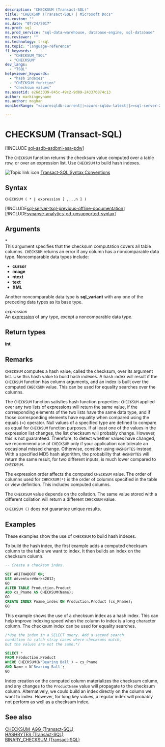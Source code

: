 ```yaml
---
description: "CHECKSUM (Transact-SQL)"
title: "CHECKSUM (Transact-SQL) | Microsoft Docs"
ms.custom: ""
ms.date: "07/24/2017"
ms.prod: sql
ms.prod_service: "sql-data-warehouse, database-engine, sql-database"
ms.reviewer: ""
ms.technology: t-sql
ms.topic: "language-reference"
f1_keywords: 
  - "CHECKSUM_TSQL"
  - "CHECKSUM"
dev_langs: 
  - "TSQL"
helpviewer_keywords: 
  - "hash indexes"
  - "CHECKSUM function"
  - "checksum values"
ms.assetid: e26d3339-845c-49c2-9d89-243376874c13
author: markingmyname
ms.author: maghan
monikerRange: "=azuresqldb-current||=azure-sqldw-latest||>=sql-server-2016||=sqlallproducts-allversions||>=sql-server-linux-2017||=azuresqldb-mi-current"

---
```

# CHECKSUM (Transact-SQL)
[!INCLUDE [sql-asdb-asdbmi-asa-pdw](../../includes/applies-to-version/sql-asdb-asdbmi-asa.md)]

The `CHECKSUM` function returns the checksum value computed over a table row, or over an expression list. Use `CHECKSUM` to build hash indexes.
  
![Topic link icon](../../database-engine/configure-windows/media/topic-link.gif "Topic link icon") [Transact-SQL Syntax Conventions](../../t-sql/language-elements/transact-sql-syntax-conventions-transact-sql.md)
  
## Syntax  
  
```syntaxsql
CHECKSUM ( * | expression [ ,...n ] )  
```  
  
[!INCLUDE[sql-server-tsql-previous-offline-documentation](../../includes/sql-server-tsql-previous-offline-documentation.md)]
[!INCLUDE[synapse-analytics-od-unsupported-syntax](../../includes/synapse-analytics-od-unsupported-syntax.md)]

## Arguments
\*  
This argument specifies that the checksum computation covers all table columns. `CHECKSUM` returns an error if any column has a noncomparable data type. Noncomparable data types include:

- **cursor**
- **image**
- **ntext**
- **text**
- **XML**

Another noncomparable data type is **sql_variant** with any one of the preceding data types as its base type.
  
*expression*  
An [expression](../../t-sql/language-elements/expressions-transact-sql.md) of any type, except a noncomparable data type.
  
## Return types
 **int**  
  
## Remarks  
`CHECKSUM` computes a hash value, called the checksum, over its argument list. Use this hash value to build hash indexes. A hash index will result if the `CHECKSUM` function has column arguments, and an index is built over the computed `CHECKSUM` value. This can be used for equality searches over the columns.
  
The `CHECKSUM` function satisfies hash function properties: `CHECKSUM` applied over any two lists of expressions will return the same value, if the corresponding elements of the two lists have the same data type, and if those corresponding elements have equality when compared using the equals (=) operator. Null values of a specified type are defined to compare as equal for `CHECKSUM` function purposes. If at least one of the values in the expression list changes, the list checksum will probably change. However, this is not guaranteed. 
Therefore, to detect whether values have changed, we recommend use of `CHECKSUM` only if your application can tolerate an occasional missed change. Otherwise, consider using `HASHBYTES` instead. With a specified MD5 hash algorithm, the probability that `HASHBYTES` will return the same result, for two different inputs, is much lower compared to `CHECKSUM`.
  
The expression order affects the computed `CHECKSUM` value. The order of columns used for `CHECKSUM(*)` is the order of columns specified in the table or view definition. This includes computed columns.
  
The `CHECKSUM` value depends on the collation. The same value stored with a different collation will return a different `CHECKSUM` value.
  
`CHECKSUM ()` does not guarantee unique results.

## Examples  
These examples show the use of `CHECKSUM` to build hash indexes.
  
To build the hash index, the first example adds a computed checksum column to the table we want to index. It then builds an index on the checksum column. 
  
```sql
-- Create a checksum index.  

SET ARITHABORT ON;  
USE AdventureWorks2012;   
GO  
ALTER TABLE Production.Product  
ADD cs_Pname AS CHECKSUM(Name);  
GO  
CREATE INDEX Pname_index ON Production.Product (cs_Pname);  
GO  
```  
  
This example shows the use of a checksum index as a hash index. This can help improve indexing speed when the column to index is a long character column. The checksum index can be used for equality searches.
  
```sql
/*Use the index in a SELECT query. Add a second search   
condition to catch stray cases where checksums match,   
but the values are not the same.*/  

SELECT *   
FROM Production.Product  
WHERE CHECKSUM(N'Bearing Ball') = cs_Pname  
AND Name = N'Bearing Ball';  
GO  
```  
  
Index creation on the computed column materializes the checksum column, and any changes to the `ProductName` value will propagate to the checksum column. Alternatively, we could build an index directly on the column we want to index. However, for long key values, a regular index will probably not perform as well as a checksum index.
  
## See also
[CHECKSUM_AGG &#40;Transact-SQL&#41;](../../t-sql/functions/checksum-agg-transact-sql.md)  
[HASHBYTES &#40;Transact-SQL&#41;](../../t-sql/functions/hashbytes-transact-sql.md)  
[BINARY_CHECKSUM  &#40;Transact-SQL&#41;](../../t-sql/functions/binary-checksum-transact-sql.md)
  
  
